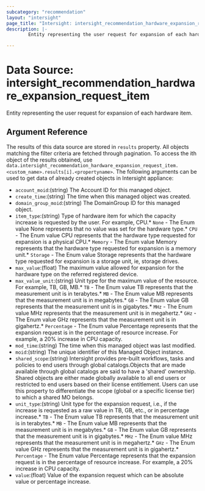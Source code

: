 ```yaml
---
subcategory: "recommendation"
layout: "intersight"
page_title: "Intersight: intersight_recommendation_hardware_expansion_request_item"
description: |-
        Entity representing the user request for expansion of each hardware item.

---
```


# Data Source: intersight_recommendation_hardware_expansion_request_item
Entity representing the user request for expansion of each hardware item.
## Argument Reference
The results of this data source are stored in `results` property.
All objects matching the filter criteria are fetched through pagination.
To access the ith object of the results obtained, use `data.intersight_recommendation_hardware_expansion_request_item.<custom_name>.results[i].<propertyname>`.
The following arguments can be used to get data of already created objects in Intersight appliance:
* `account_moid`:(string) The Account ID for this managed object. 
* `create_time`:(string) The time when this managed object was created. 
* `domain_group_moid`:(string) The DomainGroup ID for this managed object. 
* `item_type`:(string) Type of hardware item for which the capacity increase is requested by the user. For example, CPU.* `None` - The Enum value None represents that no value was set for the hardware type.* `CPU` - The Enum value CPU represents that the hardware type requested for expansion is a physical CPU.* `Memory` - The Enum value Memory represents that the hardware type requested for expansion is a memory unit.* `Storage` - The Enum value Storage represents that the hardware type requested for expansion is a storage unit, ie, storage drives. 
* `max_value`:(float) The maximum value allowed for expansion for the hardware type on the referred registered device. 
* `max_value_unit`:(string) Unit type for the maximum value of the resource. For example, TB, GB, MB.* `TB` - The Enum value TB represents that the measurement unit is in terabytes.* `MB` - The Enum value MB represents that the measurement unit is in megabytes.* `GB` - The Enum value GB represents that the measurement unit is in gigabytes.* `MHz` - The Enum value MHz represents that the measurement unit is in megahertz.* `GHz` - The Enum value GHz represents that the measurement unit is in gigahertz.* `Percentage` - The Enum value Percentage represents that the expansion request is in the percentage of resource increase. For example, a 20% increase in CPU capacity. 
* `mod_time`:(string) The time when this managed object was last modified. 
* `moid`:(string) The unique identifier of this Managed Object instance. 
* `shared_scope`:(string) Intersight provides pre-built workflows, tasks and policies to end users through global catalogs.Objects that are made available through global catalogs are said to have a 'shared' ownership. Shared objects are either made globally available to all end users or restricted to end users based on their license entitlement. Users can use this property to differentiate the scope (global or a specific license tier) to which a shared MO belongs. 
* `unit_type`:(string) Unit type for the expansion request, i.e., if the increase is requested as a raw value in TB, GB, etc., or in percentage increase.* `TB` - The Enum value TB represents that the measurement unit is in terabytes.* `MB` - The Enum value MB represents that the measurement unit is in megabytes.* `GB` - The Enum value GB represents that the measurement unit is in gigabytes.* `MHz` - The Enum value MHz represents that the measurement unit is in megahertz.* `GHz` - The Enum value GHz represents that the measurement unit is in gigahertz.* `Percentage` - The Enum value Percentage represents that the expansion request is in the percentage of resource increase. For example, a 20% increase in CPU capacity. 
* `value`:(float) Value of the expansion request which can be absolute value or percentage increase. 
 

